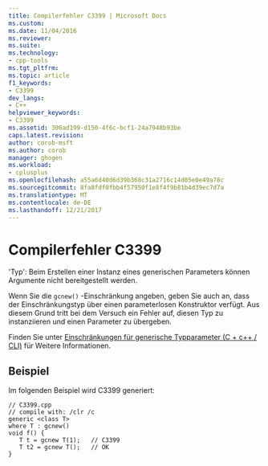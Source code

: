 ```yaml
---
title: Compilerfehler C3399 | Microsoft Docs
ms.custom: 
ms.date: 11/04/2016
ms.reviewer: 
ms.suite: 
ms.technology:
- cpp-tools
ms.tgt_pltfrm: 
ms.topic: article
f1_keywords:
- C3399
dev_langs:
- C++
helpviewer_keywords:
- C3399
ms.assetid: 306ad199-d150-4f6c-bcf1-24a7948b93be
caps.latest.revision: 
author: corob-msft
ms.author: corob
manager: ghogen
ms.workload:
- cplusplus
ms.openlocfilehash: a55a6d40d6d39b368c31a2716c14d05e0e49a78c
ms.sourcegitcommit: 8fa8fdf0fbb4f57950f1e8f4f9b81b4d39ec7d7a
ms.translationtype: MT
ms.contentlocale: de-DE
ms.lasthandoff: 12/21/2017
---
```

# <a name="compiler-error-c3399"></a>Compilerfehler C3399
'Typ': Beim Erstellen einer Instanz eines generischen Parameters können Argumente nicht bereitgestellt werden.  
  
 Wenn Sie die `gcnew()` -Einschränkung angeben, geben Sie auch an, dass der Einschränkungstyp über einen parameterlosen Konstruktor verfügt. Aus diesem Grund tritt bei dem Versuch ein Fehler auf, diesen Typ zu instanziieren und einen Parameter zu übergeben.  
  
 Finden Sie unter [Einschränkungen für generische Typparameter (C + c++ / CLI)](../../windows/constraints-on-generic-type-parameters-cpp-cli.md) für Weitere Informationen.  
  
## <a name="example"></a>Beispiel  
 Im folgenden Beispiel wird C3399 generiert:  
  
```  
// C3399.cpp  
// compile with: /clr /c  
generic <class T>   
where T : gcnew()  
void f() {  
   T t = gcnew T(1);   // C3399  
   T t2 = gcnew T();   // OK  
}  
```